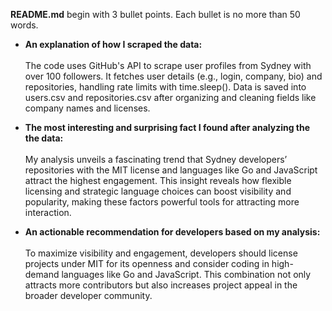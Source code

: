 **README.md** begin with 3 bullet points. Each bullet is no more than 50 words.

- **An explanation of how I scraped the data:** <br><br>
The code uses GitHub's API to scrape user profiles from Sydney with over 100 followers. It fetches user details (e.g., login, company, bio) and repositories, handling rate limits with time.sleep(). Data is saved into users.csv and repositories.csv after organizing and cleaning fields like company names and licenses.
   
- **The most interesting and surprising fact I found after analyzing the the data:** <br><br>
My analysis unveils a fascinating trend that Sydney developers’ repositories with the MIT license and languages like Go and JavaScript attract the highest engagement. This insight reveals how flexible licensing and strategic language choices can boost visibility and popularity, making these factors powerful tools for attracting more interaction.
   
- **An actionable recommendation for developers based on my analysis:**<br><br>
To maximize visibility and engagement, developers should license projects under MIT for its openness and consider coding in high-demand languages like Go and JavaScript. This combination not only attracts more contributors but also increases project appeal in the broader developer community.
